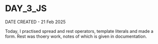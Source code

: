 # DAY_3_JS

DATE CREATED - 21 Feb 2025

Today, I practised spread and rest operators, template literals and made a form.
Rest was thoery work, notes of which is given in documentation. 
